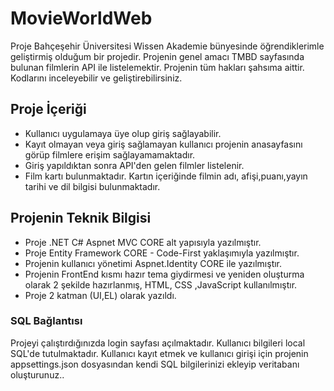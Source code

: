 # MovieWorldWeb
Proje Bahçeşehir Üniversitesi Wissen Akademie bünyesinde öğrendiklerimle geliştirmiş olduğum bir projedir. Projenin genel amacı TMBD sayfasında bulunan filmlerin API ile listelemektir.
Projenin tüm hakları şahsıma aittir. Kodlarını inceleyebilir ve geliştirebilirsiniz.
## Proje İçeriği
- Kullanıcı uygulamaya üye olup giriş sağlayabilir.
- Kayıt olmayan veya giriş sağlamayan kullanıcı projenin anasayfasını görüp filmlere erişim sağlayamamaktadır.
- Giriş yapıldıktan sonra API'den gelen filmler listelenir.
- Film kartı bulunmaktadır. Kartın içeriğinde filmin adı, afişi,puanı,yayın tarihi ve dil bilgisi bulunmaktadır.

## Projenin Teknik Bilgisi
* Proje .NET C# Aspnet MVC CORE alt yapısıyla yazılmıştır.
* Proje Entity Framework CORE - Code-First yaklaşımıyla yazılmıştır.
* Projenin kullanıcı yönetimi Aspnet.Identity CORE ile yazılmıştır.
* Projenin FrontEnd kısmı hazır tema giydirmesi ve yeniden oluşturma olarak 2 şekilde hazırlanmış, HTML, CSS ,JavaScript kullanılmıştır.
* Proje 2 katman (UI,EL) olarak yazıldı.


### SQL Bağlantısı
Projeyi çalıştırdığınızda login sayfası açılmaktadır. Kullanıcı bilgileri local SQL'de tutulmaktadır. Kullanıcı kayıt etmek ve kullanıcı girişi için projenin appsettings.json dosyasından kendi SQL bilgilerinizi ekleyip veritabanı oluşturunuz..

